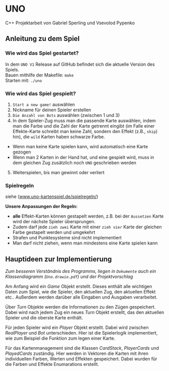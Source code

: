 # UNO

 C++ Projektarbeit von Gabriel Sperling und Vsevolod Pypenko
 
## Anleitung zu dem Spiel
### Wie wird das Spiel gestartet? 
In dem `UNO V1` Release auf GitHub befindet sich die aktuelle Version des Spiels.   
Bauen mithilfe der Makefile: `make`   
Starten mit: `./uno`  
### Wie wird das Spiel gespielt?
1.	`Start a new game!` auswählen
2.	Nickname für deinen Spieler erstellen
3.	`Die Anzahl von Bots` auswählen (zwischen 1 und 3)
4.	In dem Spieler-Zug muss man die passende Karte auswählen, indem man die Farbe und die Zahl der Karte getrennt eingibt (im Falle einer Effekte-Karte schreibt man keine Zahl, sondern den Effekt (z.B., `skip`) hin), die `wild` Karten haben schwarze Farbe.
*	Wenn man keine Karte spielen kann, wird automatisch eine Karte gezogen
*	Wenn man 2 Karten in der Hand hat, und eine gespielt wird, muss in dem gleichen Zug zusätzlich noch `UNO` geschrieben werden
5.	Weiterspielen, bis man gewinnt oder verliert 
### Spielregeln
siehe (www.uno-kartenspiel.de/spielregeln/)  
  
**Unsere Anpassungen der Regeln:**   
*	**alle** Effekt-Karten können gestapelt werden, z.B. bei der `Aussetzen` Karte wird der nächste Spieler übersprungen.
*	Zudem darf jede `zieh zwei` Karte mit einer `zieh vier` Karte der gleichen Farbe gestapelt werden und umgekehrt 
*	Strafen und Punktesysteme sind nicht implementiert
*	Man darf nicht ziehen, wenn man mindestens eine Karte spielen kann       
 
## Hauptideen zur Implementierung

*Zum besseren Verständnis des Programms, liegen in `Dokumente` auch ein Klassendiagramm (`Uno.drawio.pdf`) und der Projektvorschlag*

Am Anfang wird ein *Game* Objekt erstellt. Dieses enthält alle wichtigen Daten zum Spiel, wie die Spieler, den aktuellen Zug, den aktuellen Effekt etc.. Außerdem werden darüber alle Eingaben und Ausgaben verarbeitet.

Über *Turn* Objekte werden die Informationen zu den Zügen gespeichert. Dabei wird nach jedem Zug ein neues *Turn* Objekt erstellt, das den aktuellen Spieler und die oberste Karte enthält.

Für jeden Spieler wird ein *Player* Objekt erstellt. Dabei wird zwischen *RealPlayer* und *Bot* unterschieden. Hier ist die Spielerlogik implementiert, wie zum Beispiel die Funktion zum legen einer Karte. 

Für das Kartenmanagement sind die Klassen *CardStack*, *PlayerCards* und *PlayedCards* zuständig. Hier werden in Vektoren die Karten mit ihren individuellen Farben, Werten und Effekten gespeichert. Dabei wurden für die Farben und Effekte Enumarations erstellt.

